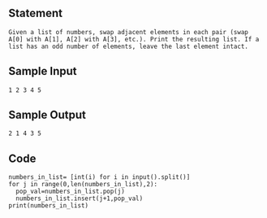 ## Statement
```
Given a list of numbers, swap adjacent elements in each pair (swap A[0] with A[1], A[2] with A[3], etc.). Print the resulting list. If a list has an odd number of elements, leave the last element intact.
```
## Sample Input
```
1 2 3 4 5
```
## Sample Output
```
2 1 4 3 5
```
## Code
```
numbers_in_list= [int(i) for i in input().split()]
for j in range(0,len(numbers_in_list),2):
  pop_val=numbers_in_list.pop(j)
  numbers_in_list.insert(j+1,pop_val)
print(numbers_in_list) 
```
